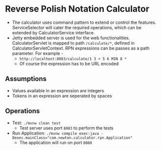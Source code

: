 # Reverse Polish Notation Calculator
* The calculator uses command pattern to extend or control the features. ServiceSelector will cater the required operations, which can be extended by CalculatorService interface.
* Jetty embedded server is used for the web functionalities. CalculatorServlet is mapped to path `/calculate/*`, defined in CalculatorServletContext. RPN expressions can be passes as a path parameter. For example -
  * `http://localhost:8083/calculate/1 3 + 5 6 MIN 8 *`
  * Of course the expression has to be URL encoded

## Assumptions
* Values available in an expression are integers
* Tokens in an expression are seperated by spaces

## Operations
* Test: `./mvnw clean test`
  * Test server uses port `8083` to perform the tests
* Run Application: `./mvnw compile exec:java -Dexec.mainClass="com.newton.calculator.rpn.Application"`
  * The application will run on port `8080`
